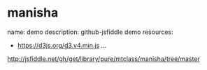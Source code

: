 # manisha
name: demo
description: github-jsfiddle demo
resources:
  - https://d3js.org/d3.v4.min.js
...


<http://jsfiddle.net/gh/get/library/pure/mtclass/manisha/tree/master>
